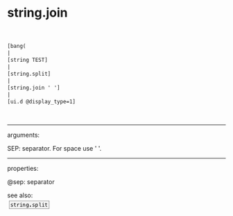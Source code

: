 # string.join

```


[bang(
|
[string TEST]
|
[string.split]
|
[string.join ' ']
|
[ui.d @display_type=1]

            
```
---
arguments:

SEP: separator. For space use &#39; &#39;.<br>

---
properties:

@sep: separator<br>

see also:<br>
![string.split](img/object_string.split.png)

